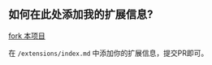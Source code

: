 ## 如何在此处添加我的扩展信息?

[fork 本项目](https://gitee.com/slowlyo/owl-admin-doc)

在 `/extensions/index.md` 中添加你的扩展信息，提交PR即可。

